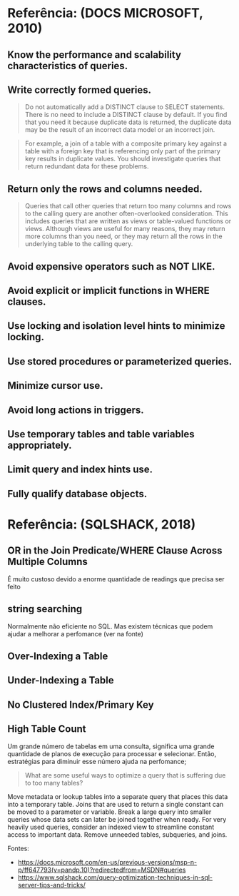 # Referência: (DOCS MICROSOFT, 2010)

## Know the performance and scalability characteristics of queries.
## Write correctly formed queries.

> Do not automatically add a DISTINCT clause to SELECT statements. There is no need to include a DISTINCT clause by default. If you find that you need it because duplicate data is returned, the duplicate data may be the result of an incorrect data model or an incorrect join.

> For example, a join of a table with a composite primary key against a table with a foreign key that is referencing only part of the primary key results in duplicate values. You should investigate queries that return redundant data for these problems.

## Return only the rows and columns needed.

> Queries that call other queries that return too many columns and rows to the calling query are another often-overlooked consideration. This includes queries that are written as views or table-valued functions or views. Although views are useful for many reasons, they may return more columns than you need, or they may return all the rows in the underlying table to the calling query.

## Avoid expensive operators such as NOT LIKE.
## Avoid explicit or implicit functions in WHERE clauses.
## Use locking and isolation level hints to minimize locking.
## Use stored procedures or parameterized queries.
## Minimize cursor use.
## Avoid long actions in triggers.
## Use temporary tables and table variables appropriately.
## Limit query and index hints use.
## Fully qualify database objects.


# Referência: (SQLSHACK, 2018)

## OR in the Join Predicate/WHERE Clause Across Multiple Columns 

É muito custoso devido a enorme quantidade de readings que precisa ser feito

## string searching

Normalmente não eficiente no SQL. Mas existem técnicas que podem ajudar a melhorar a perfomance (ver na fonte)

## Over-Indexing a Table
## Under-Indexing a Table
## No Clustered Index/Primary Key
## High Table Count

Um grande número de tabelas em uma consulta, significa uma grande quantidade de planos de execução para processar e selecionar.
Então, estratégias para diminuir esse número ajuda na perfomance;

>What are some useful ways to optimize a query that is suffering due to too many tables?

Move metadata or lookup tables into a separate query that places this data into a temporary table.
Joins that are used to return a single constant can be moved to a parameter or variable.
Break a large query into smaller queries whose data sets can later be joined together when ready.
For very heavily used queries, consider an indexed view to streamline constant access to important data.
Remove unneeded tables, subqueries, and joins.



Fontes:
- https://docs.microsoft.com/en-us/previous-versions/msp-n-p/ff647793(v=pandp.10)?redirectedfrom=MSDN#queries
- https://www.sqlshack.com/query-optimization-techniques-in-sql-server-tips-and-tricks/
